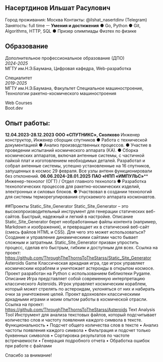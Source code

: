 ## Насертдинов Ильшат Расулович
Город проживания: Москва
Контакты: @ilshat_nasertdinv (Telegram)</br>
Занятость: full time
ㅡ
**Умения и достижения**
●	Go, Python
●	Git, Algorithms, HTTP, SQL
●	Призер олимпиады Физтех по физике

## Образование
Дополнительное профессиональное образование (ДПО)</br>
*2024-2025*</br>
МГТУ им.Н.Э.Баумана, Цифровая кафедра, Web-разработка</br>

Специалитет</br>
*2019-2025*</br>
МГТУ им.Н.Э.Баумана, Факультет Специальное машиностроение, Технологии ракетно-космического машиностроения</br>

Web Courses</br>
Boot.dev</br>

## Опыт работы:

**12.04.2023-28.12.2023**
         **ООО «СПУТНИКС», Сколково**
Инженер конструктор, Инженер сборщик спутников
●	Работа с технической документацией
●	Анализ производственных процессов.
●	Участие в проведении испытаний космического аппарата (КА).
●	Сборка космических аппаратов, включая антенные системы, с частичной пайкой плат и изготовлением необходимых деталей.
  Разработал и собрал антенные системы, успешно установленные на 16 спутников, запущенных в космос 29 февраля. Все узлы антенн функционировали без отклонений.
**06.06.2024-28.01.2025** 
               **ПАО «НПП «ИМПУЛЬС»****
         Инженер-технолог (ОГТ) / Отдел главного технолога 
● Разработка технологических процессов для ракетно-космических изделий, электронных и силовых блоков.
● Участвовал в создании технологий для системы терморегулирования спускаемого аппарата космонавтов.

##Проекты
Static_Site_Generator
Static_Site_Generator – это высокопроизводительный инструмент для генерации статических веб-сайтов. Быстрый, надежный и легкий в настройке.
Описание
Static_Site_Generator берет необработанные файлы контента (например, Markdown и изображения), и превращает их в статический веб-сайт (смесь файлов HTML и CSS).
Для чего это может использоваться?
Создание и управление динамическими сайтами часто бывает сложным и затратным. Static_Site_Generator призван упростить процесс, сделав его быстрым, гибким и доступным для всех.
Ссылка на проект: https://github.com/ThroughTheThornsToTheStarss/Static_Site_Generator
Asteroids Game
Классическая аркадная игра, где игрок управляет космическим кораблем и уничтожает астероиды в открытом космосе. Проект разработан на Python с использованием библиотеки Pygame.
Описание
Игра представляет собой современную интерпретацию классического Asteroids. Игрок управляет космическим кораблем, который может стрелять по астероидам, уклоняться от них и набирать очки за уничтожение целей. Проект вдохновлен классическими аркадными играми и моим опытом работы в космической отрасли.
Ссылка на проект:
https://github.com/ThroughTheThornsToTheStarss/Asteroids
Text Analysis Tool
Инструмент для анализа текстовых файлов, который подсчитывает количество слов и частоту появления каждого символа в тексте.
Функциональность
•	Подсчет общего количества слов в тексте
•	Анализ частоты появления каждого символа
•	Фильтрация и подсчет только буквенных символов
•	Сортировка результатов по частоте встречаемости
•	Генерация подробного отчета
•	Обработка ошибок при работе с файлами

Спасибо за внимание!
